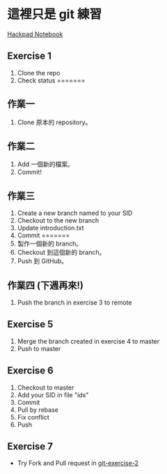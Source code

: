 # 這裡只是 git 練習

[Hackpad Notebook](https://nccumath.hackpad.com/Git-Tutorial-4ItJW8VSa5V)

## Exercise 1

1. Clone the repo
2. Check status
=======
## 作業一

1. Clone 原本的 repository。

## 作業二

1. Add 一個新的檔案。
2. Commit!

## 作業三


1. Create a new branch named to your SID
2. Checkout to the new branch
3. Update introduction.txt
4. Commit
=======
1. 製作一個新的 branch。
2. Checkout 到這個新的 branch。
3. Push 到 GitHub。


## 作業四 (下週再來!)

1. Push the branch in exercise 3 to remote

## Exercise 5

1. Merge the branch created in exercise 4 to master
2. Push to master

## Exercise 6

1. Checkout to master
2. Add your SID in file "ids"
3. Commit
4. Pull by rebase
5. Fix conflict
6. Push

## Exercise 7

- Try Fork and Pull request in [git-exercise-2](https://github.com/nccumath/git-exercise-2)
